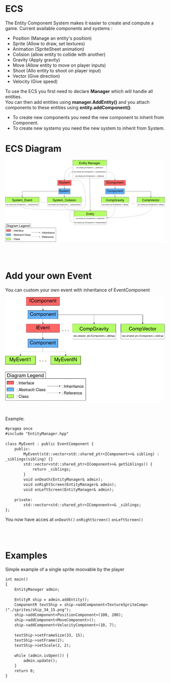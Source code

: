 # ECS

The Entity Component System makes it easier to create and compute a game. Current available components and systems :
<ul>
    <li>Position (Manage an entity's position)</li>
    <li>Sprite (Allow to draw, set textures)</li>
    <li>Animation (SpriteSheet animation)</li>
    <li>Colision (allow entity to collide with another)</li>
    <li>Gravity (Apply gravity)</li>
    <li>Move (Allow entity to move on player inputs)</li>
    <li>Shoot (Allo entity to shoot on player input)</li>
    <li>Vector (Give direction)</li>
    <li>Velocity (Give speed)</li>
</ul>
To use the ECS you first need to declare <b>Manager</b> which will handle all entities.<br>
You can then add entities using <b>manager.AddEntity()</b> and you attach components to these entities using <b>entity.addComponent<ComponentYouWantToAdd>()</b>.
<ul>
    <li>To create new components you need the new component to inherit from Component.</li>
    <li>To create new systems you need the new system to inherit from System.</li>
</ul>

# ECS Diagram

![](../media/Diagram_ECS.png)

<br /><br />

# Add your own Event

You can custom your own event with inheritance of EventComponent

![](../media/myEvent.png)

<br />

Example:
```
#pragma once
#include "EntityManager.hpp"

class MyEvent : public EventComponent {
    public:
        MyEvent(std::vector<std::shared_ptr<IComponent>>& sibling) : _siblings(sibling) {}
        std::vector<std::shared_ptr<IComponent>>& getSiblings() {
            return _siblings;
        }
        void onDeath(EntityManager& admin);
        void onRightScreen(EntityManager& admin);
        void onLeftScreen(EntityManager& admin);

    private:
        std::vector<std::shared_ptr<IComponent>>& _siblings;
};
```
You now have acces at ```onDeath()``` ```onRightScreen()```  ```onLeftScreen()``` 

<br /><br />

# Examples

Simple example of a single sprite moovable by the player

```
int main()
{
    EntityManager admin;

    EntityR ship = admin.addEntity();
    ComponentR textShip = ship->addComponent<TextureSpriteComp>("./sprites/ship_34_15.png");
    ship->addComponent<PositionComponent>(100, 200);
    ship->addComponent<MoveComponent>();
    ship->addComponent<VelocityComponent>(10, 7);

    textShip->setFrameSize(33, 15);
    textShip->setFrame(2);
    textShip->setScale(2, 2);

    while (admin.isOpen()) {
        admin.update();
    }
    return 0;
}
```